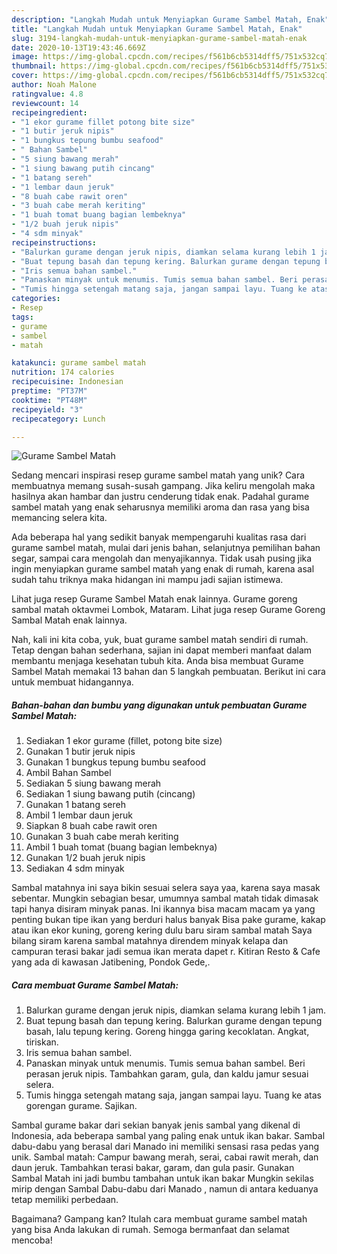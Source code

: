 ```yaml
---
description: "Langkah Mudah untuk Menyiapkan Gurame Sambel Matah, Enak"
title: "Langkah Mudah untuk Menyiapkan Gurame Sambel Matah, Enak"
slug: 3194-langkah-mudah-untuk-menyiapkan-gurame-sambel-matah-enak
date: 2020-10-13T19:43:46.669Z
image: https://img-global.cpcdn.com/recipes/f561b6cb5314dff5/751x532cq70/gurame-sambel-matah-foto-resep-utama.jpg
thumbnail: https://img-global.cpcdn.com/recipes/f561b6cb5314dff5/751x532cq70/gurame-sambel-matah-foto-resep-utama.jpg
cover: https://img-global.cpcdn.com/recipes/f561b6cb5314dff5/751x532cq70/gurame-sambel-matah-foto-resep-utama.jpg
author: Noah Malone
ratingvalue: 4.8
reviewcount: 14
recipeingredient:
- "1 ekor gurame fillet potong bite size"
- "1 butir jeruk nipis"
- "1 bungkus tepung bumbu seafood"
- " Bahan Sambel"
- "5 siung bawang merah"
- "1 siung bawang putih cincang"
- "1 batang sereh"
- "1 lembar daun jeruk"
- "8 buah cabe rawit oren"
- "3 buah cabe merah keriting"
- "1 buah tomat buang bagian lembeknya"
- "1/2 buah jeruk nipis"
- "4 sdm minyak"
recipeinstructions:
- "Balurkan gurame dengan jeruk nipis, diamkan selama kurang lebih 1 jam."
- "Buat tepung basah dan tepung kering. Balurkan gurame dengan tepung basah, lalu tepung kering. Goreng hingga garing kecoklatan. Angkat, tiriskan."
- "Iris semua bahan sambel."
- "Panaskan minyak untuk menumis. Tumis semua bahan sambel. Beri perasan jeruk nipis. Tambahkan garam, gula, dan kaldu jamur sesuai selera."
- "Tumis hingga setengah matang saja, jangan sampai layu. Tuang ke atas gorengan gurame. Sajikan."
categories:
- Resep
tags:
- gurame
- sambel
- matah

katakunci: gurame sambel matah 
nutrition: 174 calories
recipecuisine: Indonesian
preptime: "PT37M"
cooktime: "PT48M"
recipeyield: "3"
recipecategory: Lunch

---
```



![Gurame Sambel Matah](https://img-global.cpcdn.com/recipes/f561b6cb5314dff5/751x532cq70/gurame-sambel-matah-foto-resep-utama.jpg)

Sedang mencari inspirasi resep gurame sambel matah yang unik? Cara membuatnya memang susah-susah gampang. Jika keliru mengolah maka hasilnya akan hambar dan justru cenderung tidak enak. Padahal gurame sambel matah yang enak seharusnya memiliki aroma dan rasa yang bisa memancing selera kita.

Ada beberapa hal yang sedikit banyak mempengaruhi kualitas rasa dari gurame sambel matah, mulai dari jenis bahan, selanjutnya pemilihan bahan segar, sampai cara mengolah dan menyajikannya. Tidak usah pusing jika ingin menyiapkan gurame sambel matah yang enak di rumah, karena asal sudah tahu triknya maka hidangan ini mampu jadi sajian istimewa.

Lihat juga resep Gurame Sambel Matah enak lainnya. Gurame goreng sambal matah oktavmei Lombok, Mataram. Lihat juga resep Gurame Goreng Sambal Matah enak lainnya.


Nah, kali ini kita coba, yuk, buat gurame sambel matah sendiri di rumah. Tetap dengan bahan sederhana, sajian ini dapat memberi manfaat dalam membantu menjaga kesehatan tubuh kita. Anda bisa membuat Gurame Sambel Matah memakai 13 bahan dan 5 langkah pembuatan. Berikut ini cara untuk membuat hidangannya.

<!--inarticleads1-->

##### Bahan-bahan dan bumbu yang digunakan untuk pembuatan Gurame Sambel Matah:

1. Sediakan 1 ekor gurame (fillet, potong bite size)
1. Gunakan 1 butir jeruk nipis
1. Gunakan 1 bungkus tepung bumbu seafood
1. Ambil  Bahan Sambel
1. Sediakan 5 siung bawang merah
1. Sediakan 1 siung bawang putih (cincang)
1. Gunakan 1 batang sereh
1. Ambil 1 lembar daun jeruk
1. Siapkan 8 buah cabe rawit oren
1. Gunakan 3 buah cabe merah keriting
1. Ambil 1 buah tomat (buang bagian lembeknya)
1. Gunakan 1/2 buah jeruk nipis
1. Sediakan 4 sdm minyak


Sambal matahnya ini saya bikin sesuai selera saya yaa, karena saya masak sebentar. Mungkin sebagian besar, umumnya sambal matah tidak dimasak tapi hanya disiram minyak panas. Ini ikannya bisa macam macam ya yang penting bukan tipe ikan yang berduri halus banyak Bisa pake gurame, kakap atau ikan ekor kuning, goreng kering dulu baru siram sambal matah Saya bilang siram karena sambal matahnya direndem minyak kelapa dan campuran terasi bakar jadi semua ikan merata dapet r. Kitiran Resto &amp; Cafe yang ada di kawasan Jatibening, Pondok Gede,. 

<!--inarticleads2-->

##### Cara membuat Gurame Sambel Matah:

1. Balurkan gurame dengan jeruk nipis, diamkan selama kurang lebih 1 jam.
1. Buat tepung basah dan tepung kering. Balurkan gurame dengan tepung basah, lalu tepung kering. Goreng hingga garing kecoklatan. Angkat, tiriskan.
1. Iris semua bahan sambel.
1. Panaskan minyak untuk menumis. Tumis semua bahan sambel. Beri perasan jeruk nipis. Tambahkan garam, gula, dan kaldu jamur sesuai selera.
1. Tumis hingga setengah matang saja, jangan sampai layu. Tuang ke atas gorengan gurame. Sajikan.


Sambal gurame bakar dari sekian banyak jenis sambal yang dikenal di Indonesia, ada beberapa sambal yang paling enak untuk ikan bakar. Sambal dabu-dabu yang berasal dari Manado ini memiliki sensasi rasa pedas yang unik. Sambal matah: Campur bawang merah, serai, cabai rawit merah, dan daun jeruk. Tambahkan terasi bakar, garam, dan gula pasir. Gunakan Sambal Matah ini jadi bumbu tambahan untuk ikan bakar Mungkin sekilas mirip dengan Sambal Dabu-dabu dari Manado , namun di antara keduanya tetap memiliki perbedaan. 

Bagaimana? Gampang kan? Itulah cara membuat gurame sambel matah yang bisa Anda lakukan di rumah. Semoga bermanfaat dan selamat mencoba!
